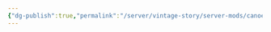 ```yaml
---
{"dg-publish":true,"permalink":"/server/vintage-story/server-mods/canoe-mod-1-21/","tags":["vs-potentially-outdated"],"noteIcon":""}
---
```


